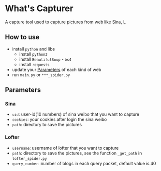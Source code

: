 # What's Capturer

A capture tool used to capture pictures from web like Sina, L

## How to use

- install `python` and libs
  - install `python3`
  - install `BeautifulSoup` - `bs4`
  - install `requests`
- update your [Parameters](#parameters) of each kind of web
- run `main.py` or `***_spider.py`

## Parameters

### Sina

- `uid`: user-id(10 numbers) of sina weibo that you want to capture
- `cookies`: your cookies after login the sina weibo
- `path`: directory to save the pictures

### Lofter

- `username`: username of lofter that you want to capture
- `path`: directory to save the pictures, see the function `_get_path` in `lofter_spider.py`
- `query_number`: number of blogs in each query packet, default value is 40
